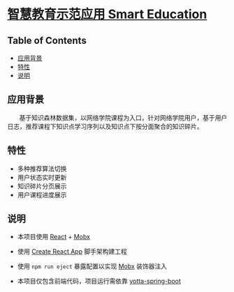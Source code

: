 # [智慧教育示范应用 Smart Education](http://yotta.xjtushilei.com:888/react-smart-education/?studentCode=3117033016&courseId=201)

## Table of Contents
- [应用背景](#应用背景)
- [特性](#特性)
- [说明](#说明)

## 应用背景
&nbsp;&nbsp;&nbsp;&nbsp;&nbsp;&nbsp;&nbsp;基于知识森林数据集，以网络学院课程为入口，针对网络学院用户，基于用户日志，推荐课程下知识点学习序列以及知识点下按分面聚合的知识碎片。

## 特性
- 多种推荐算法切换
- 用户状态实时更新
- 知识碎片分页展示
- 用户课程进度展示

## 说明
- 本项目使用 [React](https://github.com/facebook/react) + [Mobx](https://github.com/mobxjs/mobx)

- 使用 [Create React App](https://github.com/facebookincubator/create-react-app) 脚手架构建工程

- 使用 `npm run eject` 暴露配置以实现 [Mobx](https://github.com/mobxjs/mobx) 装饰器注入

- 本项目仅包含前端代码，项目运行需依靠 [yotta-spring-boot](https://github.com/xjtu-e-learning/yotta-spring-boot)
